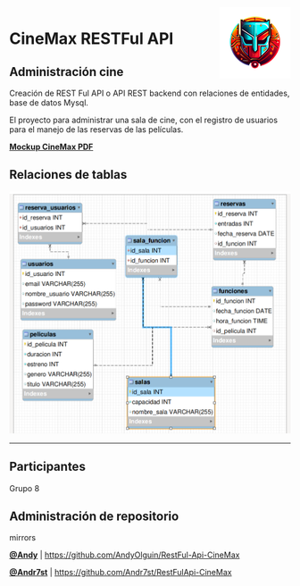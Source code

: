 <img src="devheroes-project/logo.png" align="right" />

# CineMax RESTFul API

## Administración cine

Creación de REST Ful API o API REST backend con relaciones de entidades, 
base de datos Mysql.

El proyecto para administrar una sala de cine, con el registro de usuarios para 
el manejo de las reservas de las películas.  

[__Mockup CineMax PDF__](./devheroes-project/CINEMAX_MOCKUP.pdf)

## Relaciones de tablas

<p align="center">
 <img src="./devheroes-project/db_relations.png" />
</p>

---

## Participantes

Grupo 8


## Administración de repositorio

mirrors

[__@Andy__](https://github.com/AndyOlguin/) | https://github.com/AndyOlguin/RestFul-Api-CineMax 

[__@Andr7st__](https://github.com/Andr7st/) | https://github.com/Andr7st/RestFulApi-CineMax 


